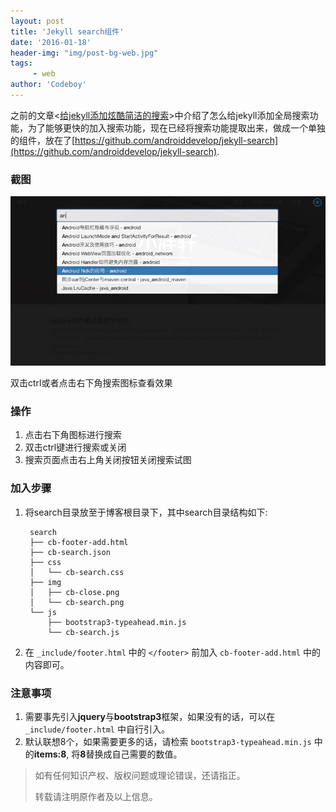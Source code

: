 ```yaml
---
layout: post
title: 'Jekyll search组件'
date: '2016-01-18'
header-img: "img/post-bg-web.jpg"
tags:
     - web
author: 'Codeboy'
---
```


之前的文章<[给jekyll添加炫酷简洁的搜索](https://codeboy.me/2015/07/11/jekyll-search/)>中介绍了怎么给jekyll添加全局搜索功能，为了能够更快的加入搜索功能，现在已经将搜索功能提取出来，做成一个单独的组件，放在了[https://github.com/androiddevelop/jekyll-search](https://github.com/androiddevelop/jekyll-search).

### 截图

![jekyll-search.jpg](/img/jekyll-search.jpg)

双击ctrl或者点击右下角搜索图标查看效果

### 操作

1. 点击右下角图标进行搜索
2. 双击ctrl键进行搜索或关闭
3. 搜索页面点击右上角关闭按钮关闭搜索试图

### 加入步骤

1. 将search目录放至于博客根目录下，其中search目录结构如下:

		search
		├── cb-footer-add.html
		├── cb-search.json
		├── css
		│   └── cb-search.css
		├── img
		│   ├── cb-close.png
		│   └── cb-search.png
		└── js
		    ├── bootstrap3-typeahead.min.js
		    └── cb-search.js


2. 在 `_include/footer.html` 中的 `</footer>` 前加入 `cb-footer-add.html` 中的内容即可。 


### 注意事项

1. 需要事先引入**jquery**与**bootstrap3**框架，如果没有的话，可以在`_include/footer.html` 中自行引入。
2. 默认联想8个，如果需要更多的话，请检索 `bootstrap3-typeahead.min.js` 中的**items:8**, 将**8**替换成自己需要的数值。





> 如有任何知识产权、版权问题或理论错误，还请指正。
>
> 转载请注明原作者及以上信息。
